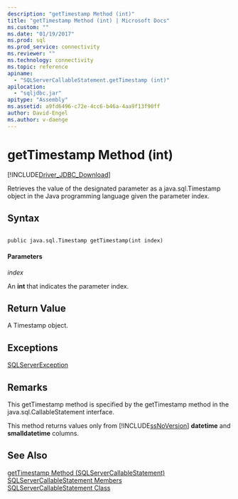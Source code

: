 ```yaml
---
description: "getTimestamp Method (int)"
title: "getTimestamp Method (int) | Microsoft Docs"
ms.custom: ""
ms.date: "01/19/2017"
ms.prod: sql
ms.prod_service: connectivity
ms.reviewer: ""
ms.technology: connectivity
ms.topic: reference
apiname: 
  - "SQLServerCallableStatement.getTimestamp (int)"
apilocation: 
  - "sqljdbc.jar"
apitype: "Assembly"
ms.assetid: a9fd6496-c72e-4cc6-b46a-4aa9f13f90ff
author: David-Engel
ms.author: v-daenge
---
```

# getTimestamp Method (int)
[!INCLUDE[Driver_JDBC_Download](../../../includes/driver_jdbc_download.md)]

  Retrieves the value of the designated parameter as a java.sql.Timestamp object in the Java programming language given the parameter index.  
  
## Syntax  
  
```  
  
public java.sql.Timestamp getTimestamp(int index)  
```  
  
#### Parameters  
 *index*  
  
 An **int** that indicates the parameter index.  
  
## Return Value  
 A Timestamp object.  
  
## Exceptions  
 [SQLServerException](../../../connect/jdbc/reference/sqlserverexception-class.md)  
  
## Remarks  
 This getTimestamp method is specified by the getTimestamp method in the java.sql.CallableStatement interface.  
  
 This method returns values only from [!INCLUDE[ssNoVersion](../../../includes/ssnoversion-md.md)] **datetime** and **smalldatetime** columns.  
  
## See Also  
 [getTimestamp Method &#40;SQLServerCallableStatement&#41;](../../../connect/jdbc/reference/gettimestamp-method-sqlservercallablestatement.md)   
 [SQLServerCallableStatement Members](../../../connect/jdbc/reference/sqlservercallablestatement-members.md)   
 [SQLServerCallableStatement Class](../../../connect/jdbc/reference/sqlservercallablestatement-class.md)  
  
  
